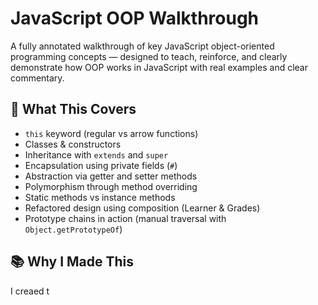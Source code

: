 # JavaScript OOP Walkthrough

A fully annotated walkthrough of key JavaScript object-oriented programming concepts — designed to teach, reinforce, and clearly demonstrate how OOP works in JavaScript with real examples and clear commentary.

## 🚀 What This Covers

- `this` keyword (regular vs arrow functions)
- Classes & constructors
- Inheritance with `extends` and `super`
- Encapsulation using private fields (`#`)
- Abstraction via getter and setter methods
- Polymorphism through method overriding
- Static methods vs instance methods
- Refactored design using composition (Learner & Grades)
- Prototype chains in action (manual traversal with `Object.getPrototypeOf`)

## 📚 Why I Made This

I creaed t